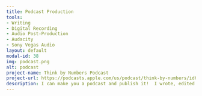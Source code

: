 ```yaml
---
title: Podcast Production
tools:
- Writing
- Digital Recording
- Audio Post-Production
- Audacity
- Sony Vegas Audio
layout: default
modal-id: 38
img: podcast.png
alt: podcast
project-name: Think by Numbers Podcast
project-url: https://podcasts.apple.com/us/podcast/think-by-numbers/id660714690?mt=2
description: I can make you a podcast and publish it!  I wrote, edited and published this companion podcast for my Think by Numbers website.  I primarily used Sony Vegas for audio editing.
---
```


